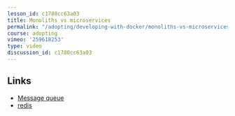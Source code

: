 ```yaml
---
lesson_id: c1780cc63a03
title: Monoliths vs microservices
permalink: "/adopting/developing-with-docker/monoliths-vs-microservices/"
course: adopting
vimeo: '259618253'
type: video
discussion_id: c1780cc63a03
---
```


## Links
* [Message queue](https://en.wikipedia.org/wiki/Message_queue)
* [redis](https://redis.io/)

